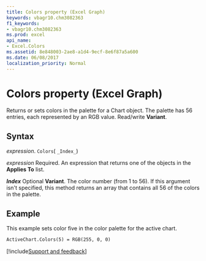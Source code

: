 ```yaml
---
title: Colors property (Excel Graph)
keywords: vbagr10.chm3082363
f1_keywords:
- vbagr10.chm3082363
ms.prod: excel
api_name:
- Excel.Colors
ms.assetid: 8e848003-2ae8-a1d4-9ecf-8e6f87a5a600
ms.date: 06/08/2017
localization_priority: Normal
---
```



# Colors property (Excel Graph)

Returns or sets colors in the palette for a Chart object. The palette has 56 entries, each represented by an RGB value. Read/write **Variant**.

## Syntax

_expression_. `Colors`( `_Index_`)

_expression_ Required. An expression that returns one of the objects in the **Applies To** list.

 _**Index**_ Optional **Variant**. The color number (from 1 to 56). If this argument isn't specified, this method returns an array that contains all 56 of the colors in the palette.

## Example

This example sets color five in the color palette for the active chart.


```vb
ActiveChart.Colors(5) = RGB(255, 0, 0) 

```

[!include[Support and feedback](~/includes/feedback-boilerplate.md)]
